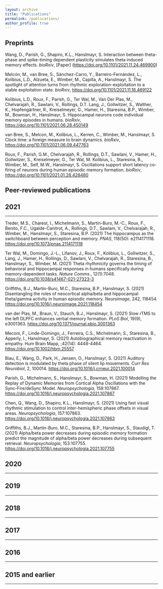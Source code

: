 ```yaml
---
layout: archive
title: "Publications"
permalink: /publications/
author_profile: true
---
```


## Preprints

Wang, D., Parish, G., Shapiro, K.L., Hanslmayr, S. Interaction between theta-phase and spike-timing dependent plasticity simulates theta induced memory effects. *bioRxiv*, [Paper] (https://doi.org/10.1101/2021.11.24.469900)

Melcón, M., van Bree, S., Sánchez-Carro, Y., Barreiro-Fernández, L., Kolibius, L.D., Alzueta, E., Wimber, M., Capilla, A., Hanslmayr, S. The spotlight of attention turns from rhythmic exploration-exploitation to a stable exploitation state. *bioRxiv*, https://doi.org/10.1101/2021.11.18.469122

Kolibius, L.D., Roux, F., Parish, G., Ter Wal, M., Van Der Plas, M., Chelvarajah, R., Sawlani, V., Rollings, D.T. Lang, J., Gollwitzer, S., Walther, K., Hopfengärtner, R., Kreiselmeyer, G., Hamer, H., Staresina, B.P., Wimber, M., Bowman, H., Hanslmayr, S. Hippocampal neurons code individual memory episodes in humans. *bioRxiv*, https://doi.org/10.1101/2021.06.28.450149

van Bree, S., Melcon, M., Kolibius, L., Kerren, C., Wimber, M., Hanslmayr, S. Clock time: a foreign measure to brain dynamics. *bioRxiv*, https://doi.org/10.1101/2021.06.09.447763

Roux, F., Parish, G.M., Chelvarajah, R., Rollings, D.T., Sawlani, V., Hamer, H., Gollwitzer, S., Kreiselmeyer, G., Ter Wal, M. Kolibius, L., Staresina, B., Wimber, M., Self, M.W., Hanslmayr, S. Oscillations support short latency co-firing of neurons during human episodic memory formation. *bioRxiv*, https://doi.org/10.1101/2021.01.28.428480


## Peer-reviewed publications

2021
---
---
Treder, M.S., Charest, I., Michelmann, S., Martín-Buro, M.-C., Roux, F., Benito, F.C., Ugalde-Canitrot, A., Rollings, D.T., Sawlani, V., Chelvarajah, R., Wimber, M., Hanslmayr, S., Staresina, B.P. (2021) The hippocampus as the switchboard between perception and memory. *PNAS*, 118(50): e2114171118. https://doi.org/10.1073/pnas.2114171118

Ter Wal, M., Domingo, J.-L., Lifanov, J., Roux, F., Kolibius, L., Gollwitzer, S., Lang, J., Hamer, H., Rollings, D., Sawlani, V., Chelvarajah, R., Staresina, B., Hanslmayr, S., Wimber, M. (2021) Theta rhythmicity governs the timing of behavioral and hippocampal responses in humans specifically during memory-dependent tasks. *Nature Comms*., 12(1):7048. https://doi.org/10.1038/s41467-021-27323-3

Griffiths, B.J., Martín-Buro, M.C., Staresina, B.P., Hanslmayr, S. (2021) Disentangling the roles of neocortical alpha/beta and hippocampal theta/gamma activity in human episodic memory. *Neuroimage*, 242, 118454. https://doi.org/10.1016/j.neuroimage.2021.118454

van der Plas, M., Braun, V., Stauch, B.J., Hanslmayr, S. (2021) Slow rTMS to the left DLPFC enhances verbal memory formation. *PLoS Biol*, 19(9), e3001363. https://doi.org/10.1371/journal.pbio.3001363

Meconi, F., Linde-Domingo, J., Ferreira, C.S., Michelmann, S., Staresina, B., Apperly, I., Hanslmayr, S. (2021) Autobiographical memory reactivation in empathy. Hum Brain Mapp, ;42(14): 4448-4464. https://doi.org/10.1002/hbm.25557

Biau, E., Wang, D., Park, H., Jensen, O., Hanslmayr, S. (2021) Auditory detection is modulated by theta phase of silent lip movements. *Curr Res Neurobiol*, 2, 100014. https://doi.org/10.1016/j.crneur.2021.100014 

Parish, G., Michelmann, S., Hanslmayr, S., Bowman, H. (2021) Modelling the Replay of Dynamic Memories from Cortical Alpha Oscillations with the Sync-Fire/deSync Model. *Neuropsychologia*, 158:107867. https://doi.org/10.1016/j.neuropsychologia.2021.107867 

Chen, Q., Wang, D., Shapiro, K.L., Hanslmayr, S. (2021) Using fast visual rhythmic stimulation to control inter-hemispheric phase offsets in visual areas. *Neuropsychologia*, 157:107863. https://doi.org/10.1016/j.neuropsychologia.2021.107863 

Griffiths, B.J., Martín-Buro, M.C., Staresina, B.P., Hanslmayr, S., Staudigl, T. (2021) Alpha/beta power decreases during episodic memory formation predict the magnitude of alpha/beta power decreases during subsequent retrieval. *Neuropsychologia*, 153:107755. https://doi.org/10.1016/j.neuropsychologia.2021.107755


2020
---
---

2019
---
---

2018
---
---

2017
---
---

2016
---
---

2015 and earlier
---
---

